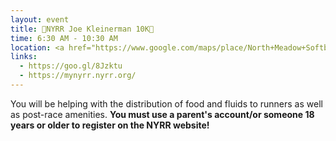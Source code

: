 ```yaml
---
layout: event
title: 🏃NYRR Joe Kleinerman 10K🏃
time: 6:30 AM - 10:30 AM
location: <a href="https://www.google.com/maps/place/North+Meadow+Softball+Field+8/@40.7926611,-73.9582049,17.6z/data=!4m8!1m2!2m1!1sCentral+Park,+North+Meadow+Ballfield+!3m4!1s0x0:0x6c2d05eabcdcb134!8m2!3d40.7931188!4d-73.9557291">North Meadow Softball Field 8</a>, Manhattan
links:
  - https://goo.gl/8Jzktu
  - https://mynyrr.nyrr.org/
---
```

You will be helping with the distribution of food and fluids to runners as well as post-race amenities.
**You must use a parent's account/or someone 18 years or older to register on the NYRR website!**